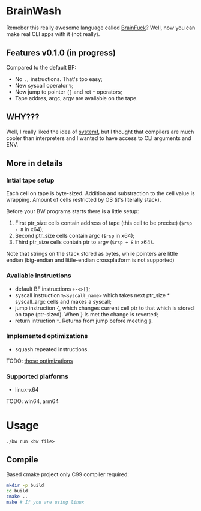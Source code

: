 # BrainWash

Remeber this really awesome language called [BrainFuck](https://en.wikipedia.org/wiki/Brainfuck)? Well, now you can make real CLI apps with it (not really).

## Features v0.1.0 (in progress)

Compared to the default BF:
- No `.,` instructions. That's too easy;
- New syscall operator `%`;
- New jump to pointer `{}` and ret `*` operators;
- Tape addres, argc, argv are avaliable on the tape.

## WHY???

Well, I really liked the idea of [systemf](https://github.com/ajyoon/systemf), but I thought that compilers are much cooler than interpreters and I wanted to have access to CLI arguments and ENV.

## More in details

### Intial tape setup

Each cell on tape is byte-sized. Addition and substraction to the cell value is wrapping. Amount of cells restricted by OS (it's literally stack).

Before your BW programs starts there is a little setup:
1. First ptr_size cells contain address of tape (this cell to be precise) (`$rsp - 8` in x64);
2. Second ptr_size cells contain argc (`$rsp` in x64);
3. Third ptr_size cells contain ptr to argv (`$rsp + 8` in x64).

Note that strings on the stack stored as bytes, while pointers are little endian (big-endian and little-endian crossplatform is not supported)

### Avaliable instructions

- default BF instructions `+-<>[]`;
- syscall instruction `%<syscall_name>` which takes next ptr_size * syscall_argc cells and makes a syscall;
- jump instruction `{`, which changes current cell ptr to that which is stored on tape (ptr-sized). When `}` is met the change is reverted;
- return intruction `*`. Returns from jump before meeting `}`.

### Implemented optimizations

- squash repeated instructions.

TODO: [those optimizations](http://calmerthanyouare.org/2015/01/07/optimizing-brainfuck.html)

### Supported platforms

- linux-x64

TODO: win64, arm64

# Usage

```
./bw run <bw file>
```

## Compile

Based cmake project only C99 compiler required:
```sh
mkdir -p build
cd build
cmake ..
make # If you are using linux
```
